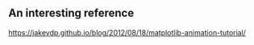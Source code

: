## An interesting reference
https://jakevdp.github.io/blog/2012/08/18/matplotlib-animation-tutorial/

